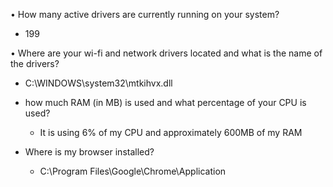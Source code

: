 • How many active drivers are currently running on your system?
  - 199




• Where are your wi-fi and network drivers located and what is the name of the drivers?
   - C:\\WINDOWS\\system32\\mtkihvx.dll




* how much RAM (in MB) is used and what percentage of your CPU is used?
  - It is using 6% of my CPU and approximately 600MB of my RAM




* Where is my browser installed?
  - C:\\Program Files\\Google\\Chrome\\Application
